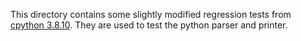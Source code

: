 This directory contains some slightly modified regression tests from [cpython 3.8.10](https://github.com/python/cpython/tree/v3.8.10/Lib/test). 
They are used to test the python parser and printer.
